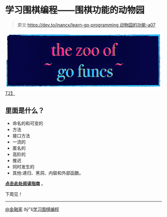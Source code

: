 # 学习围棋编程——围棋功能的动物园

> 原文:[https://dev.to/inancx/learn-go-programming 动物园的功能-a07](https://dev.to/inancx/learn-go-programming---the-zoo-of-go-funcs-a07)

[![](img/3be0710a7b4d964d67263fb365bc984e.png)T2】](https://blog.learngoprogramming.com/go-functions-overview-anonymous-closures-higher-order-deferred-concurrent-6799008dde7b)

## 里面是什么？

*   命名的和可变的
*   方法
*   接口方法
*   一流的
*   匿名的
*   高阶的
*   推迟
*   同时发生的
*   其他:递归、黑洞、内联和外部函数。

**[点击此处阅读指南](https://blog.learngoprogramming.com/go-functions-overview-anonymous-closures-higher-order-deferred-concurrent-6799008dde7b)** 。

下周见！

* * *

[@金融家](https://twitter.com/inancgumus)
ðÿ"š[学习围棋编程](https://blog.learngoprogramming.com)
